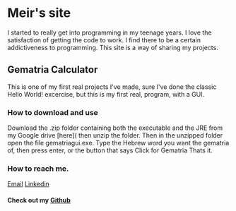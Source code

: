 # Meir's site

I started to really get into programming in my teenage years. I love the satisfaction of getting the code to work. I find there to be a certain addictiveness to programming. This site is a way of sharing my projects. 

## Gematria Calculator

This is one of my first real projects I've made, sure I've done the classic Hello World! excercise, but this is my first real, program, with a GUI. 

### How to download and use

Download the .zip folder containing both the executable and the JRE from my Google drive [here](
then unzip the folder. Then in the unzipped folder open the file gematriagui.exe. 
Type the Hebrew word you want the gematria of, then press enter, or the button that says 
Click for Gematria
Thats it.

### How to reach me.
[Email](mailto:meirskatz7@gmail.com)
[Linkedin](https://www.linkedin.com/in/meir-katz-8004b01a3/)

#### Check out my [Github](https://github.com/MeirKatz613/)
